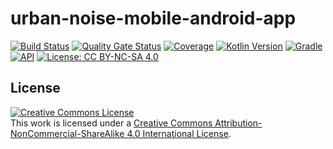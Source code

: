# urban-noise-mobile-android-app
[![Build Status](https://dev.azure.com/davidpereiracostoya/UrbanNoise/_apis/build/status/urbannoise.urban-noise-mobile-android-app?branchName=master)](https://dev.azure.com/davidpereiracostoya/UrbanNoise/_build/latest?definitionId=2&branchName=master)
[![Quality Gate Status](https://sonarcloud.io/api/project_badges/measure?project=urbannoise_urban-noise-mobile-android-app&metric=alert_status)](https://sonarcloud.io/dashboard?id=urbannoise_urban-noise-mobile-android-app)
[![Coverage](https://sonarcloud.io/api/project_badges/measure?project=urbannoise_urban-noise-mobile-android-app&metric=coverage)](https://sonarcloud.io/dashboard?id=urbannoise_urban-noise-mobile-android-app)
[![Kotlin Version](https://img.shields.io/badge/kotlin-1.3.72-blue.svg)](http://kotlinlang.org/)
[![Gradle](https://img.shields.io/badge/gradle-6.3-blue.svg)](https://lv.binarybabel.org/catalog/gradle/latest)
[![API](https://img.shields.io/badge/API-21%2B-blue.svg?style=flat)](https://android-arsenal.com/api?level=21)
[![License: CC BY-NC-SA 4.0](https://img.shields.io/badge/License-CC%20BY--NC--SA%204.0-lightgrey.svg)](https://creativecommons.org/licenses/by-nc-sa/4.0/)

## License

<a rel="license" href="http://creativecommons.org/licenses/by-nc-sa/4.0/"><img alt="Creative Commons License" style="border-width:0" src="https://i.creativecommons.org/l/by-nc-sa/4.0/88x31.png" /></a><br />This work is licensed under a <a rel="license" href="http://creativecommons.org/licenses/by-nc-sa/4.0/">Creative Commons Attribution-NonCommercial-ShareAlike 4.0 International License</a>.
